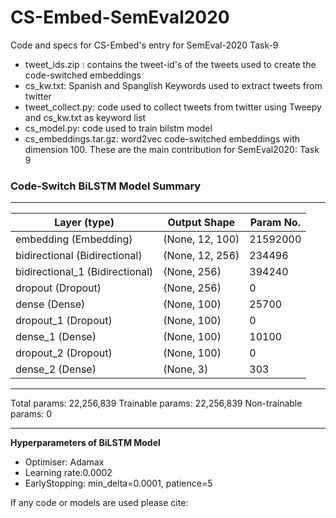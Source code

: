 # CS-Embed-SemEval2020
Code and specs for CS-Embed's entry for SemEval-2020 Task-9


* tweet_ids.zip : contains the tweet-id's of the tweets used to create the code-switched embeddings
* cs_kw.txt: Spanish and Spanglish Keywords used to extract tweets from twitter
* tweet_collect.py: code used to collect tweets from twitter using Tweepy and cs_kw.txt as keyword list
* cs_model.py: code used to train bilstm model
* cs_embeddings.tar.gz: word2vec code-switched embeddings with dimension 100. These are the main contribution for SemEval2020: Task 9


### Code-Switch BiLSTM Model Summary
_________________________________________________________________
|Layer (type)|Output Shape|Param No.|   
|-----------------------|-------------------------|--------------|
|embedding (Embedding)|(None, 12, 100)|21592000|
|bidirectional (Bidirectional)|(None, 12, 256)|234496|
|bidirectional_1 (Bidirectional)|(None, 256)|394240|
|dropout (Dropout)|(None, 256)|0|
|dense (Dense)|(None, 100)|25700|
|dropout_1 (Dropout)|(None, 100)|0|
|dense_1 (Dense)|(None, 100)|10100|
|dropout_2 (Dropout)|(None, 100)|0|
|dense_2 (Dense)|(None, 3)|303|
_________________________________________________________________
Total params: 22,256,839
Trainable params: 22,256,839
Non-trainable params: 0
_________________________________________________________________

**Hyperparameters of BiLSTM Model**
* Optimiser: Adamax
* Learning rate:0.0002
* EarlyStopping: min_delta=0.0001, patience=5


If any code or models are used please cite:


